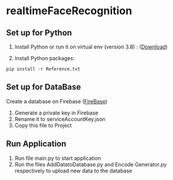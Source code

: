# realtimeFaceRecognition
## Set up for Python
1. Install Python or run it on virtual env (version 3.8) : ([Download](https://www.python.org))

2. Install Python packages:
```
pip install -r Reference.txt
```
## Set up for DataBase
Create a database on Firebase ([FireBase](https://console.firebase.google.com/u/0/))
1. Generate a private key in Firebase
2. Rename it to serviceAccountKey.json
3. Copy this file to Project

## Run Application
1. Run file main.py to start application
2. Run the files AddDatatoDatabase.py and Encode Generator.py respectively to upload new data to the database
